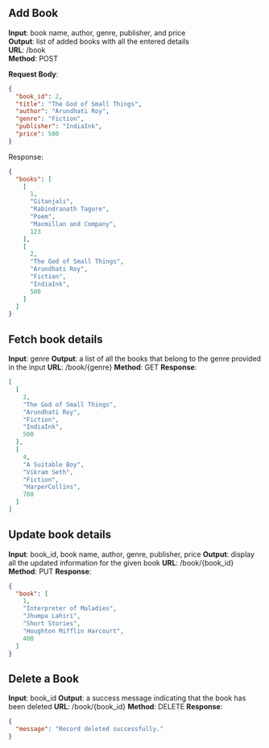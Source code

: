 ## Add Book
**Input**: book name, author, genre, publisher, and price  
**Output**: list of added books with all the entered details  
**URL**: /book  
**Method**: POST  

**Request Body**:
```json
{
  "book_id": 2,
  "title": "The God of Small Things",
  "author": "Arundhati Roy",
  "genre": "Fiction",
  "publisher": "IndiaInk",
  "price": 500
}
```

Response:
```json
{
  "books": [
    [
      1,
      "Gitanjali",
      "Rabindranath Tagore",
      "Poem",
      "Macmillan and Company",
      123
    ],
    [
      2,
      "The God of Small Things",
      "Arundhati Roy",
      "Fiction",
      "IndiaInk",
      500
    ]
  ]
}
```


## Fetch book details
**Input**: genre
**Output**: a list of all the books that belong to the genre provided in the input
**URL**: /book/{genre}
**Method**: GET
**Response**:
```json
[
  [
    2,
    "The God of Small Things",
    "Arundhati Roy",
    "Fiction",
    "IndiaInk",
    500
  ],
  [
    4,
    "A Suitable Boy",
    "Vikram Seth",
    "Fiction",
    "HarperCollins",
    700
  ]
]
```

## Update book details
**Input**: book_id, book name, author, genre, publisher, price
**Output**: display all the updated information for the given book
**URL**: /book/{book_id}
**Method**: PUT
**Response**:
```json
{
  "book": [
    1,
    "Interpreter of Maladies",
    "Jhumpa Lahiri",
    "Short Stories",
    "Houghton Mifflin Harcourt",
    400
  ]
}
```

## Delete a Book
**Input**: book_id
**Output**: a success message indicating that the book has been deleted
**URL**: /book/{book_id}
**Method**: DELETE
**Response**:
```json
{
  "message": "Record deleted successfully."
}
```
